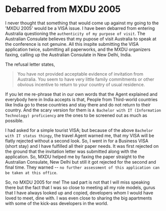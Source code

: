 # Debarred from MXDU 2005

I never thought that something that would come up against my going to the 'MXDU 2005' would be a VISA issue. I have been debarred from entering Australia questioning the `authenticity of my purpose of visit`. The Australian Consulate believes that my pupose of visit Australia to speak at the conference is not genuine. All this inspite submitting the VISA application twice, submitting all paperworks, and the MXDU organizers faxing, calling up the Australian Consulate in New Delhi, India.

The refusal letter states,

> You have not provided acceptable evidence of invitation from Australia. You seem to have very little family commitments or other obvious incentive to return to your country of usual residence.

If you let me re-phrase that in our own words that the Agent explained and everybody here in India accepts is that, People from Third-world countries like India go to these countries and stay there and do not return to their country. And the scary version for them is `A Bachelor with IT (Information Technology) proficiency` are the ones to be screened out as much as possible.

I had asked for a simple tourist VISA; but because of the above `Bachelor with IT status thingy`, the travel Agent warned me, that my VISA will be flatly rejected without a second look. So, I went in for a Business VISA (short stay) and I have fulfilled all their paper needs. It was first rejected on the ground that the invitation letter was submitted along with the application. So, MXDU helped me by faxing the paper straight to the Australian Consulate, New Delhi but still it got rejected for the second and final time. They warned -- `no further assessment of this application can be taken at this office`.

So, no MXDU 2005 for me! The sad part is not that I will miss speaking there but the fact that I was so close to meeting all my role models, gurus that I have always looked up and copied, developers whom I would have loved to meet, dine with. I was even close to sharing the big apartments with some of the kick-ass developers in the world.